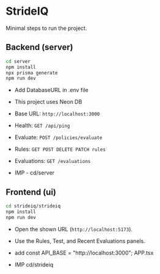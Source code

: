 # StrideIQ

Minimal steps to run the project.

## Backend (server)
```bash
cd server
npm install
npx prisma generate
npm run dev
```
- Add DatabaseURL in .env file
- This project uses Neon DB

- Base URL: `http://localhost:3000`
- Health: `GET /api/ping`
- Evaluate: `POST /policies/evaluate`
- Rules: `GET POST DELETE PATCH rules`
- Evaluations: `GET /evaluations`

- IMP - cd/server

## Frontend (ui)
```bash
cd strideiq/strideiq
npm install
npm run dev
```
- Open the shown URL (`http://localhost:5173`).
- Use the Rules, Test, and Recent Evaluations panels.
- add const API_BASE = "http://localhost:3000"; APP.tsx

- IMP cd/strideiq



